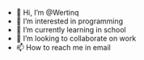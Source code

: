 - 👋 Hi, I’m @Wertinq
- 👀 I’m interested in programming
- 🌱 I’m currently learning in school
- 💞️ I’m looking to collaborate on work
- 📫 How to reach me in email

<!---
Wertinq/Wertinq is a ✨ special ✨ repository because its `README.md` (this file) appears on your GitHub profile.
You can click the Preview link to take a look at your changes.
--->
